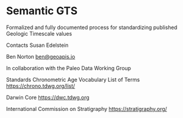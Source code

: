# Semantic GTS
Formalized and fully documented process for standardizing published Geologic Timescale values 


Contacts
Susan Edelstein 

Ben Norton
ben@geoapis.io

In collaboration with the Paleo Data Working Group

Standards
Chronometric Age Vocabulary List of Terms https://chrono.tdwg.org/list/  
  
Darwin Core
https://dwc.tdwg.org

International Commission on Stratigraphy
https://stratigraphy.org/
